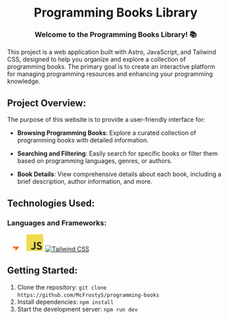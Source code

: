 <h1 align="center">Programming Books Library</h1>
<h3 align="center">Welcome to the Programming Books Library! 📚</h3>

This project is a web application built with Astro, JavaScript, and Tailwind CSS, designed to help you organize and explore a collection of programming books. The primary goal is to create an interactive platform for managing programming resources and enhancing your programming knowledge.

## Project Overview:

The purpose of this website is to provide a user-friendly interface for:

- **Browsing Programming Books**: Explore a curated collection of programming books with detailed information.

- **Searching and Filtering**: Easily search for specific books or filter them based on programming languages, genres, or authors.

- **Book Details**: View comprehensive details about each book, including a brief description, author information, and more.

## Technologies Used:

<h3 align="left">Languages and Frameworks:</h3>

<p align="left">
    <a href="https://astro.build/" target="_blank" rel="noreferrer"> <img src="https://raw.githubusercontent.com/bestofjs/bestofjs/012e0b1acb66024b07c16516d2bb8908127626ed/apps/bestofjs-nextjs/public/logos/astro.dark.svg" alt="Astro" width="40" height="40"/></a>
    <a href="https://www.javascript.com/" target="_blank" rel="noreferrer"> <img src="https://raw.githubusercontent.com/devicons/devicon/master/icons/javascript/javascript-original.svg" alt="JavaScript" width="40" height="40"/></a>
      <a href="https://tailwindcss.com/" target="_blank" rel="noreferrer"> <img src="https://www.vectorlogo.zone/logos/tailwindcss/tailwindcss-icon.svg" alt="Tailwind CSS" width="40" height="40"/></a>

</p>

## Getting Started:

1. Clone the repository: `git clone https://github.com/McFrostyS/programming-books`
2. Install dependencies: `npm install`
3. Start the development server: `npm run dev`
